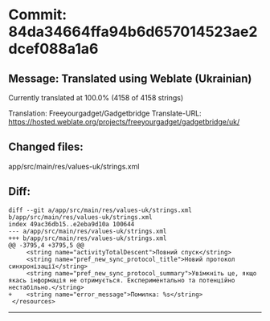 # Commit: 84da34664ffa94b6d657014523ae2dcef088a1a6
## Message: Translated using Weblate (Ukrainian)

Currently translated at 100.0% (4158 of 4158 strings)

Translation: Freeyourgadget/Gadgetbridge
Translate-URL: https://hosted.weblate.org/projects/freeyourgadget/gadgetbridge/uk/
## Changed files:
app/src/main/res/values-uk/strings.xml

## Diff:
```
diff --git a/app/src/main/res/values-uk/strings.xml b/app/src/main/res/values-uk/strings.xml
index 49ac36db15..e2eba9d10a 100644
--- a/app/src/main/res/values-uk/strings.xml
+++ b/app/src/main/res/values-uk/strings.xml
@@ -3795,4 +3795,5 @@
     <string name="activityTotalDescent">Повний спуск</string>
     <string name="pref_new_sync_protocol_title">Новий протокол синхронізації</string>
     <string name="pref_new_sync_protocol_summary">Увімкніть це, якщо якась інформація не отримується. Експериментально та потенційно нестабільно.</string>
+    <string name="error_message">Помилка: %s</string>
 </resources>
```
-----------------------------------
